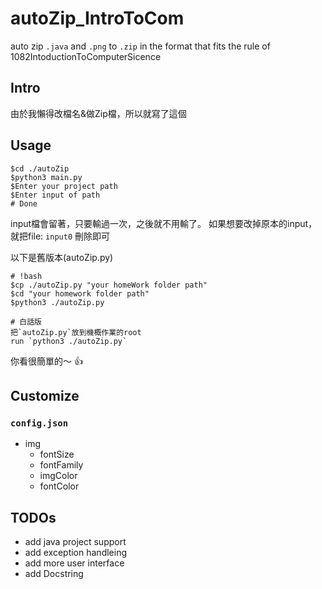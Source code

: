 # autoZip_IntroToCom
auto zip `.java` and `.png` to `.zip` in the format that fits the rule of 1082IntoductionToComputerSicence

## Intro
由於我懶得改檔名&做Zip檔，所以就寫了這個
## Usage
```bash=
$cd ./autoZip
$python3 main.py
$Enter your project path
$Enter input of path
# Done
```
input檔會留著，只要輸過一次，之後就不用輸了。
如果想要改掉原本的input，就把file: `input0` 刪除即可

以下是舊版本(autoZip.py)
```bash=
# !bash
$cp ./autoZip.py "your homeWork folder path"
$cd "your homework folder path"
$python3 ./autoZip.py
```
```口語=
# 白話版
把`autoZip.py`放到機概作業的root
run `python3 ./autoZip.py`
```
你看很簡單的～ :+1: 

## Customize
### `config.json`
- img
    - fontSize
    - fontFamily
    - imgColor
    - fontColor

## TODOs
- add java project support
- add exception handleing
- add more user interface
- add Docstring
